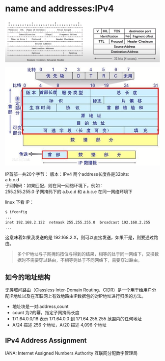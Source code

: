 # name and addresses:IPv4
![packet_format](imgs/packet_format.png)

![ip_package](imgs/ip_package.png)

IP首部一共20个字节：
版本：IPv4
两个address长度各是32bits:  
a.b.c.d  
子网掩码：如果匹配，则在同一网络环境下，例如：    
255.255.255.0 子网掩码下的
a.b.c.d 和 a.b.c.e 在同一网络环境下

linux 下看 IP：
```bash
$ ifconfig
...
inet 192.168.2.122  netmask 255.255.255.0  broadcast 192.168.2.255
...
```
这意味着如果我发送的是 192.168.2.X，则可以直接发送，如果不是，则要通过路由。
>多个IP地址与子网掩码按位与得到的结果，相等的处于同一网络下，交换数据时不需要穿过路由，不相等则处于不同网络下，需要穿过路由。

## 如今的地址结构
无类域间路由（Classless Inter-Domain Routing、CIDR）是一个用于给用户分配IP地址以及在互联网上有效地路由IP数据包的对IP地址进行归类的方法。
- 地址块是一对:address,count
- count 为2的幂，指定子网掩码长度
- 171.64.0.0/16 表示 171.64.0.0 到 171.64.255.255 范围内的任何地址
- A/24 描述 256 个地址，A/20 描述 4,096 个地址

## IPv4 Address Assignment
IANA: Internet Assigned Numbers Authority 互联网分配数字管理局

